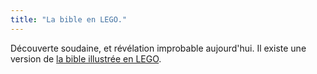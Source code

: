 ```yaml
---
title: "La bible en LEGO."
---
```


Découverte soudaine, et révélation improbable aujourd'hui. Il existe une
version de [la bible illustrée en
LEGO](http://www.thebricktestament.com/the_law/).

